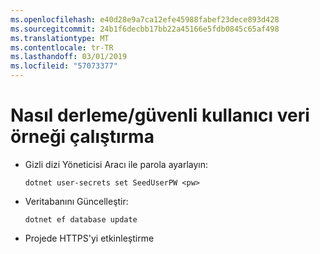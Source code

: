 ```yaml
---
ms.openlocfilehash: e40d28e9a7ca12efe45988fabef23dece893d428
ms.sourcegitcommit: 24b1f6decbb17bb22a45166e5fdb0845c65af498
ms.translationtype: MT
ms.contentlocale: tr-TR
ms.lasthandoff: 03/01/2019
ms.locfileid: "57073377"
---
```

# <a name="how-to-buildrun-secure-user-data-sample"></a>Nasıl derleme/güvenli kullanıcı veri örneği çalıştırma

* Gizli dizi Yöneticisi Aracı ile parola ayarlayın:

  `dotnet user-secrets set SeedUserPW <pw>`

* Veritabanını Güncelleştir:

    `dotnet ef database update`

* Projede HTTPS'yi etkinleştirme
